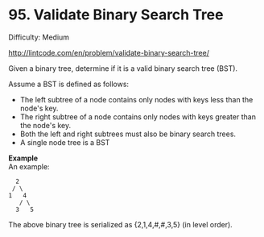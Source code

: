 # 95. Validate Binary Search Tree

Difficulty: Medium

http://lintcode.com/en/problem/validate-binary-search-tree/

Given a binary tree, determine if it is a valid binary search tree (BST).

Assume a BST is defined as follows:

* The left subtree of a node contains only nodes with keys less than the node's key.
* The right subtree of a node contains only nodes with keys greater than the node's key.
* Both the left and right subtrees must also be binary search trees.
* A single node tree is a BST

**Example**  
An example:
```
  2
 / \
1   4
   / \
  3   5
```
The above binary tree is serialized as {2,1,4,#,#,3,5} (in level order).
